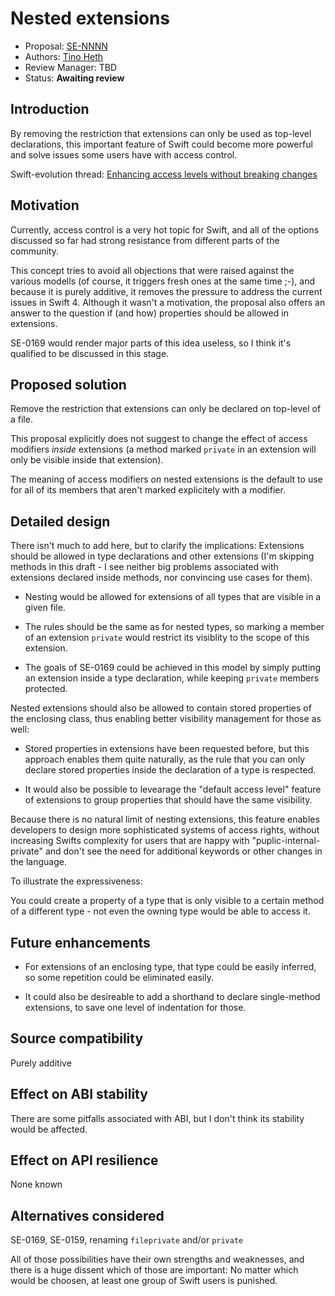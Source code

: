 # Nested extensions

* Proposal: [SE-NNNN](NNNN-filename.md)
* Authors: [Tino Heth](https://github.com/tinoheth)
* Review Manager: TBD
* Status: **Awaiting review**

## Introduction

By removing the restriction that extensions can only be used as top-level declarations, this important feature of Swift could become more powerful and solve issues some users have with access control.

Swift-evolution thread: [Enhancing access levels without breaking changes](https://lists.swift.org/pipermail/swift-evolution/Week-of-Mon-20170403/035319.html)

## Motivation

Currently, access control is a very hot topic for Swift, and all of the options discussed so far had strong resistance from different parts of the community.

This concept tries to avoid all objections that were raised against the various modells (of course, it triggers fresh ones at the same time ;-), and because it is purely additive, it removes the pressure to address the current issues in Swift 4.
Although it wasn't a motivation, the proposal also offers an answer to the question if (and how) properties should be allowed in extensions.

SE-0169 would render major parts of this idea useless, so I think it's qualified to be discussed in this stage.

## Proposed solution

Remove the restriction that extensions can only be declared on top-level of a file.

This proposal explicitly does not suggest to change the effect of access modifiers *inside* extensions (a method marked `private` in an extension will only be visible inside that extension).

The meaning of access modifiers *on* nested extensions is the default to use for all of its members that aren't marked explicitely with a modifier.

## Detailed design

There isn't much to add here, but to clarify the implications:
Extensions should be allowed in type declarations and other extensions (I'm skipping methods in this draft - I see neither big problems associated with extensions declared inside methods, nor convincing use cases for them).

- Nesting would be allowed for extensions of all types that are visible in a given file.

- The rules should be the same as for nested types, so marking a member of an extension `private` would restrict its visiblity to the scope of this extension.

- The goals of SE-0169 could be achieved in this model by simply putting an extension inside a type declaration, while keeping `private` members protected.

Nested extensions should also be allowed to contain stored properties of the enclosing class, thus enabling better visibility management for those as well:

- Stored properties in extensions have been requested before, but this approach enables them quite naturally, as the rule that you can only declare stored properties inside the declaration of a type is respected.

- It would also be possible to levearage the "default access level" feature of extensions to group properties that should have the same visibility.

Because there is no natural limit of nesting extensions, this feature enables developers to design more sophisticated systems of access rights, without increasing Swifts complexity for users that are happy with "puplic-internal-private" and don't see the need for additional keywords or other changes in the language.

To illustrate the expressiveness:

You could create a property of a type that is only visible to a certain method of a different type - not even the owning type would be able to access it.

## Future enhancements

- For extensions of an enclosing type, that type could be easily inferred, so some repetition could be eliminated easily.

- It could also be desireable to add a shorthand to declare single-method extensions, to save one level of indentation for those.

## Source compatibility

Purely additive

## Effect on ABI stability

There are some pitfalls associated with ABI, but I don't think its stability would be affected.

## Effect on API resilience

None known

## Alternatives considered

SE-0169, SE-0159, renaming `fileprivate` and/or `private`

All of those possibilities have their own strengths and weaknesses, and there is a huge dissent which of those are important: No matter which would be choosen, at least one group of Swift users is punished.
